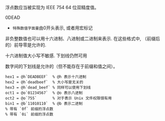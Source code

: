 


浮点数应当被实现为 IEEE 754 64 位双精度值。


0DEAD

- `特殊数值字面量`由0开头表示, 或者用宏标记

非负整数值也可以用十六进制、八进制或二进制来表示.
在这些格式中, （前缀后的）前导零是允许的.

十六进制值大小写不敏感.
下划线仍然可用

数字间的下划线是允许的（但不能存在于前缀和值之间）。

```arc
hex1 = @h`DEADBEEF`  % @h 表示十六进制
hex2 = @h`deadbeef`  % 大小写是无关的
hex3 = @h`dead_beef` % 同样可以使用下划线
oct1 = @o`01234567`  % @o 表示八进制
oct2 = @o`755`       % 对于表示 Unix 文件权限很有用
bin1 = @b`11010110`  % @b 表示二进制
% 带有 `0f` 前缀的浮点数
% 带有 `0i` 前缀的浮点数
```